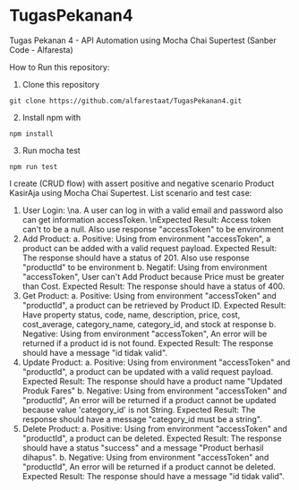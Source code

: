 # TugasPekanan4
Tugas Pekanan 4 - API Automation using Mocha Chai Supertest (Sanber Code - Alfaresta)

How to Run this repository:
1. Clone this repository
```
git clone https://github.com/alfarestaat/TugasPekanan4.git
```
2. Install npm with
```
npm install
```
3. Run mocha test
```
npm run test
```

I create (CRUD flow) with assert positive and negative scenario Product KasirAja using Mocha Chai Supertest.
List scenario and test case:
1. User Login: 
    \na. A user can log in with a valid email and password also can get information accessToken.
    \nExpected Result: Access token can't to be a null. Also use response "accessToken" to be environment
2. Add Product: 
    a. Positive: Using from environment "accessToken", a product can be added with a valid request payload. 
    Expected Result: The response should have a status of 201. Also use response "productId" to be environment
    b. Negatif: Using from environment "accessToken", User can't Add Product because Price must be greater than Cost. 
    Expected Result: The response should have a status of 400.
3. Get Product: 
    a. Positive: Using from environment "accessToken" and "productId", a product can be retrieved by Product ID. 
    Expected Result: Have property status, code, name, description, price, cost, cost_average, category_name, category_id, and stock at response
    b. Negative: Using from environment "accessToken", An error will be returned if a product id is not found. 
    Expected Result: The response should have a message "id tidak valid".
4. Update Product: 
    a. Positive: Using from environment "accessToken" and "productId", a product can be updated with a valid request payload. 
    Expected Result: The response should have a product name "Updated Produk Fares"
    b. Negative: Using from environment "accessToken" and "productId", An error will be returned if a product cannot be updated because value 'category_id' is not String. 
    Expected Result: The response should have a message "category_id must be a string".
5. Delete Product: 
    a. Positive: Using from environment "accessToken" and "productId", a product can be deleted. 
    Expected Result: The response should have a status "success" and a message "Product berhasil dihapus".
    b. Negative: Using from environment "accessToken" and "productId", An error will be returned if a product cannot be deleted. 
    Expected Result: The response should have a message "id tidak valid".